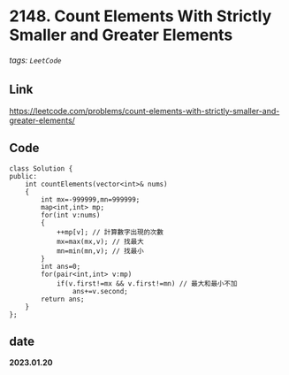 # 2148. Count Elements With Strictly Smaller and Greater Elements 
###### tags: `LeetCode`
## **Link**
https://leetcode.com/problems/count-elements-with-strictly-smaller-and-greater-elements/
## **Code**
```cpp=
class Solution {
public:
    int countElements(vector<int>& nums) 
    {
        int mx=-999999,mn=999999;
        map<int,int> mp;
        for(int v:nums)
        {
            ++mp[v]; // 計算數字出現的次數
            mx=max(mx,v); // 找最大
            mn=min(mn,v); // 找最小
        }
        int ans=0;
        for(pair<int,int> v:mp)
            if(v.first!=mx && v.first!=mn) // 最大和最小不加
                ans+=v.second; 
        return ans;
    }
};
```
## date
**2023.01.20**
